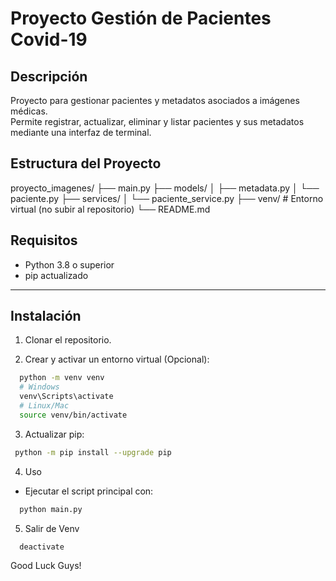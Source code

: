 # Proyecto Gestión de Pacientes Covid-19

## Descripción

Proyecto para gestionar pacientes y metadatos asociados a imágenes médicas.  
Permite registrar, actualizar, eliminar y listar pacientes y sus metadatos mediante una interfaz de terminal.

## Estructura del Proyecto

proyecto_imagenes/
├── main.py
├── models/
│ ├── metadata.py
│ └── paciente.py
├── services/
│ └── paciente_service.py
├── venv/ # Entorno virtual (no subir al repositorio)
└── README.md

## Requisitos

- Python 3.8 o superior
- pip actualizado

---

## Instalación

1. Clonar el repositorio.

2. Crear y activar un entorno virtual (Opcional):

```bash
  python -m venv venv
  # Windows
  venv\Scripts\activate
  # Linux/Mac
  source venv/bin/activate
```

3. Actualizar pip:

```bash
 python -m pip install --upgrade pip
```

4. Uso

- Ejecutar el script principal con:

```bash
  python main.py
```

5. Salir de Venv

```bash
  deactivate
```

Good Luck Guys! 
